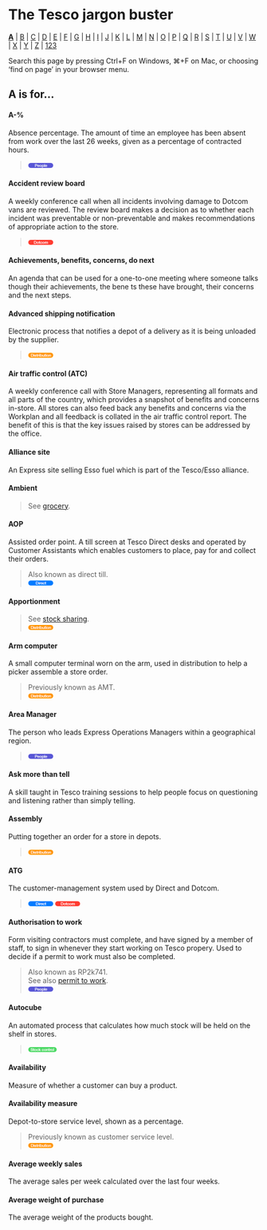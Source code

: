 # The Tesco jargon buster

[**A**](a.md) | [B](b.md) | [C](c.md) | [D](d.md) | [E](e.md) | [F](f.md) | [G](g.md) | [H](h.md) | [I](i.md) | [J](j.md) | [K](k.md) | [L](l.md) | [M](m.md) | [N](n.md) | [O](o.md) | [P](p.md) | [Q](q.md) | [R](r.md) | [S](s.md) | [T](t.md) | [U](u.md) | [V](v.md) | [W](w.md) | [X](x.md) | [Y](y.md) | [Z](z.md) | [123](123.md)

Search this page by pressing Ctrl+F on Windows, ⌘+F on Mac, or choosing ‘find on page’ in your browser menu.

## A is for…

#### A-%
Absence percentage. The amount of time an employee has been absent from work over the last 26 weeks, given as a percentage of contracted hours.  
> ![People](assets/images/tag-people.png)

#### Accident review board 
A weekly conference call when all incidents involving damage to Dotcom vans are reviewed. The review board makes a decision as to whether each incident was preventable or non-preventable and makes recommendations of appropriate action to the store.  
> ![Dotcom](assets/images/tag-dotcom.png)

#### Achievements, benefits, concerns, do next
An agenda that can be used for a one-to-one meeting where someone talks though their achievements, the bene ts these have brought, their concerns and the next steps.

#### Advanced shipping notification
Electronic process that notifies a depot of a delivery as it is being unloaded by the supplier.  
> ![Distribution](assets/images/tag-distribution.png) 

#### Air traffic control (ATC)
A weekly conference call with Store Managers, representing all formats and all parts of the country, which provides a snapshot of benefits and concerns in-store. All stores can also feed back any benefits and concerns via the Workplan and all feedback is collated in the air traffic control report. The benefit of this is that the key issues raised by stores can be addressed by the office.

#### Alliance site
An Express site selling Esso fuel which is part of the Tesco/Esso alliance.

#### Ambient
> See [grocery](g.md#grocery).

#### AOP
Assisted order point. A till screen at Tesco Direct desks and operated by Customer Assistants which enables customers to place, pay for and collect their orders.  
> Also known as direct till.  
> ![Direct](assets/images/tag-direct.png)

#### Apportionment
> See [stock sharing](s.md#stock-sharing).  
> ![Distribution](assets/images/tag-distribution.png)

#### Arm computer
A small computer terminal worn on the arm, used in distribution to help a picker assemble a store order.
> Previously known as AMT.  
> ![Distribution](assets/images/tag-distribution.png)

#### Area Manager
The person who leads Express Operations Managers within a geographical region.  
> ![People](assets/images/tag-people.png)

#### Ask more than tell
A skill taught in Tesco training sessions to help people focus on questioning and listening rather than simply telling.

#### Assembly
Putting together an order for a store in depots.  
> ![Distribution](assets/images/tag-distribution.png)

#### ATG
The customer-management system used by Direct and Dotcom.  
> ![Direct](assets/images/tag-direct.png) ![Dotcom](assets/images/tag-dotcom.png)

#### Authorisation to work
Form visiting contractors must complete, and have signed by a member of staff, to sign in whenever they start working on Tesco propery. Used to decide if a permit to work must also be completed.
> Also known as RP2k741.  
> See also [permit to work](p.md#permit-to-work).  
> ![People](assets/images/tag-people.png)

#### Autocube
An automated process that calculates how much stock will be held on the shelf in stores.  
> ![Stock control](assets/images/tag-stockcontrol.png)

#### Availability
Measure of whether a customer can buy a product.

#### Availability measure
Depot-to-store service level, shown as a percentage.
> Previously known as customer service level.  
> ![Distribution](assets/images/tag-distribution.png)

#### Average weekly sales
The average sales per week calculated over the last four weeks.

#### Average weight of purchase
The average weight of the products bought.
